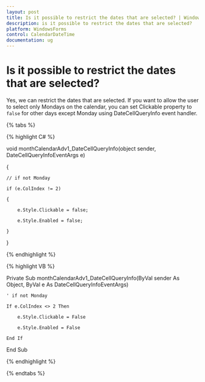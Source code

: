 ```yaml
---
layout: post
title: Is it possible to restrict the dates that are selected? | WindowsForms | Syncfusion
description: is it possible to restrict the dates that are selected?
platform: WindowsForms
control: CalendarDateTime
documentation: ug
---
```

# Is it possible to restrict the dates that are selected?

Yes, we can restrict the dates that are selected. If you want to allow the user to select only Mondays on the calendar, you can set Clickable property to `false` for other days except Monday using DateCellQueryInfo event handler.


{% tabs %}

{% highlight C# %}

void monthCalendarAdv1_DateCellQueryInfo(object sender, DateCellQueryInfoEventArgs e)

{

    // if not Monday 

    if (e.ColIndex != 2)

    {

        e.Style.Clickable = false;

        e.Style.Enabled = false;

    }

}




{% endhighlight %}

{% highlight VB %}


Private Sub monthCalendarAdv1_DateCellQueryInfo(ByVal sender As Object, ByVal e As DateCellQueryInfoEventArgs)

    ' if not Monday 

    If e.ColIndex <> 2 Then

        e.Style.Clickable = False

        e.Style.Enabled = False

    End If

End Sub

{% endhighlight %}

{% endtabs %}


